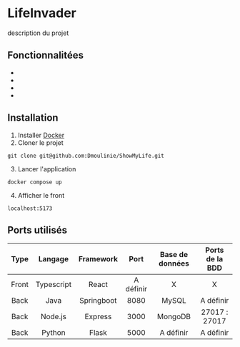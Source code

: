 # LifeInvader

description du projet

## Fonctionnalitées

- 
- 
- 
- 


## Installation

1. Installer [Docker](https://github.com/ldesfontaine/Documentation/blob/main/Systeme/Docker_Install.md)
2. Cloner le projet
```
git clone git@github.com:Dmoulinie/ShowMyLife.git
```
3. Lancer l'application
```
docker compose up
```

4. Afficher le front
```
localhost:5173
```

## Ports utilisés   

|  Type |   Langage   |  Framework  |    Port     | Base de données | Ports de la BDD |
| :---: | :---------: | :---------: |:----------: | :-------------: | :-------------: |
| Front |  Typescript |    React    |  A définir  |        X        |        X        |
| Back  |     Java    |  Springboot |    8080     |       MySQL     |    A définir    |
| Back  |    Node.js  |   Express   |    3000     |      MongoDB    |  27017 : 27017  |
| Back  |    Python   |    Flask    |    5000     |     A définir   |    A définir    |